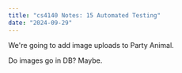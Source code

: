 ```yaml
---
title: "cs4140 Notes: 15 Automated Testing"
date: "2024-09-29"
---
```



We're going to add image uploads to Party Animal.

Do images go in DB? Maybe.
